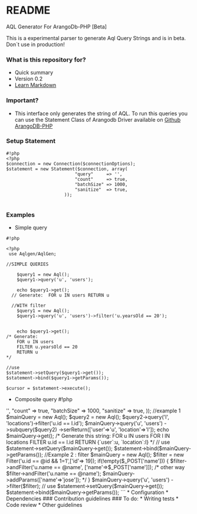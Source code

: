 # README #

AQL Generator For ArangoDb-PHP   [Beta]

This is a experimental parser to generate Aql Query Strings and is in beta. Don´t use in production!

### What is this repository for? ###

* Quick summary
* Version 0.2
* [Learn Markdown](https://bitbucket.org/tutorials/markdowndemo)

### Important? ###

* This interface only generates the string of AQL. To run this queries you can use  the Statement Class of Arangodb Driver available on [Github ArangoDB-PHP](https://github.com/triAGENS/ArangoDB-PHP)

### Setup Statement
```
#!php
<?php
$connection = new Connection($connectionOptions);
$statement = new Statement($connection, array(
                          "query"     => '',
                          "count"     => true,
                          "batchSize" => 1000,
                          "sanitize"  => true,
                      ));


```
###


### Examples ###
* Simple query
```
#!php

<?php
 use Aqlgen/AqlGen;

//SIMPLE QUERIES

    $query1 = new Aql();
    $query1->query('u', 'users');

    echo $query1->get();
  // Generate:  FOR u IN users RETURN u

  //WITH filter
    $query1 = new Aql();
    $query1->query('u', 'users')->filter('u.yearsOld == 20');

  
    echo $query1->get();
/* Generate: 
    FOR u IN users 
    FILTER u.yearsOld == 20
    RETURN u
*/

//use 
$statement->setQuery($query1->get());
$statement->bind($query1->getParams());

$cursor = $statement->execute();

```

* Composite query
#!php
<?php
$connection = new Connection($connectionOptions);
$statement = new Statement($connection, array(
                          "query"     => '',
                          "count"     => true,
                          "batchSize" => 1000,
                          "sanitize"  => true,
                      ));

//example 1
  $mainQuery = new Aql();

  $query2 = new Aql();
  $query2->query('l', 'locations')->filter('u.id == l.id');

  $mainQuery->query('u', 'users')
              ->subquery($query2)
              ->serReturn(['user'=>'u', 'location'=>'l']);

  echo $mainQuery->get();
 /* Generate this string: 
    FOR u IN users 
       FOR l IN locations 
          FILTER u.id == l.id
    RETURN {`user`:u, `location`:l}
  */

//  use
$statement->setQuery($mainQuery->get());
$statement->bind($mainQuery->getParams()); 


//Example 2 : filter

$mainQuery = new Aql();
$filter = new Filter('u.id == @id && 1=1',['id'=> 19]);

if(!empty($_POST['name'])) {
   $filter->andFilter('u.name == @name', ['name'=>$_POST['name']]);

   /*  other way 
       $filter->andFilter('u.name == @name');
       $mainQuery->addParams(['name'=>'jose']); 
   */
}


 $mainQuery->query('u', 'users')
            ->filter($filter);


//  use
$statement->setQuery($mainQuery->get());
$statement->bind($mainQuery->getParams());

```



* Configuration
* Dependencies


### Contribution guidelines ###
To do:
* Writing tests
* Code review
* Other guidelines
